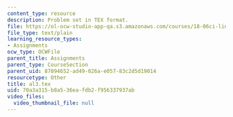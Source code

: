 ```yaml
---
content_type: resource
description: Problem set in TEX format.
file: https://ol-ocw-studio-app-qa.s3.amazonaws.com/courses/18-06ci-linear-algebra-communications-intensive-spring-2004/70a3a315b8a536eafdb2f956337937ab_al3.tex
file_type: text/plain
learning_resource_types:
- Assignments
ocw_type: OCWFile
parent_title: Assignments
parent_type: CourseSection
parent_uid: 87094652-ad49-026a-e057-83c2d5d19014
resourcetype: Other
title: al3.tex
uid: 70a3a315-b8a5-36ea-fdb2-f956337937ab
video_files:
  video_thumbnail_file: null
---
```


